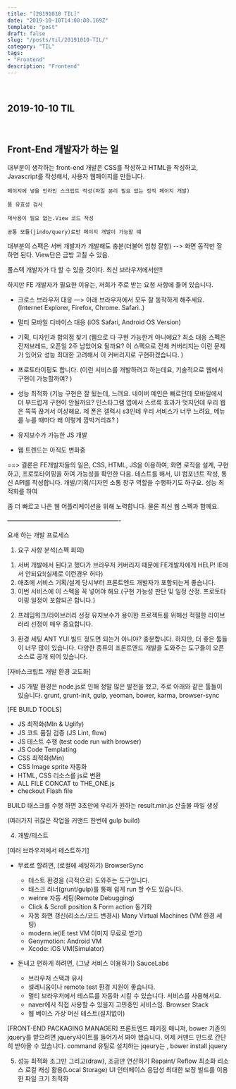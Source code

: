 ```yaml
---
title: "[20191010 TIL]"
date: "2019-10-10T14:00:00.169Z"
template: "post"
draft: false
slug: "/posts/til/20191010-TIL/"
category: "TIL"
tags:
- "Frontend"
description: "Frontend"
---
```


<br>

## 2019-10-10 TIL

<br>

## Front-End 개발자가 하는 일

대부분이 생각하는 front-end 개발은 CSS를 작성하고 HTML을 작성하고, Javascript를 작성해서, 사용자 웹페이지를 만듭니다.

```
페이지에 넣을 인라인 스크립트 작성(파일 분리 필요 없는 정적 페이지 개발)

폼 유효성 검사

재사용이 필요 없는.View 코드 작성

공통 모듈(jindo/query)로만 페이지 개발이 가능할 떄

```

대부분의 스펙은 서버 개발자가 개발해도 충분(더불어 엄청 잘함) --> 화면 동작만 잘 하면 된다. View단은 금방 고칠 수 있음.

풀스택 개발자가 다 할 수 있을 것이다. 최신 브라우저에서만!!

하지만 FE 개발자가 필요한 이유는, 저희가 주로 받는 요청 사항에 들어 있습니다.

- 크로스 브라우저 대응 —> 아래 브라우저에서 모두 잘 동작하게 해주세요.
(Internet Explorer, Firefox, Chrome. Safari..)

- 멀티 모바일 디바이스 대응
(iOS Safari, Android OS Version)

- 기획, 디자인과 합의점 찾기
(웹으로 다 구현 가능한거 아니에요? 최소 대응 스펙은 진저브레드, 오픈일 2주 남았어요 될까요?
이 스펙으로 전체 커버리지는 이런 문제가 있어요 성능 최대한 고려해서 이 커버리지로 구현하겠습니다. )

- 프로토타이핑도 합니다.
(이런 서비스를 개발하려고 하는데요, 기술적으로 웹에서 구현이 가능할까여? )

- 성능 최적화
(기능 구현은 잘 됬는데, 느려요. 네이버 메인은 빠르던데 모바일에서 더 부드럽게 구현이 안될까요? 인스타그램 앱에서 스르륵 효과가 멋지던데 우리 웹은 뚝뚝 끊겨서 이상해요. 제 폰은 갤럭시 s3인테 우리 서비스가 너무 느려요, 메뉴를 누를 때마다 왜 이렇게 깜박거리죠? )

- 유지보수가 가능한 JS 개발
- 웹 트렌드는 아직도 변화중

==> 결론은 FE개발자들의 일은,
CSS, HTML, JS을 이용하여,
화면 로직을 설계, 구현하고,
프로토타이핑을 하여 가능성을 확인한 다음.
테스트를 해서,
UI 컴포넌트 작성, 통신 API를 작성합니다.
개발/기획/디자인 소통 창구 역할을 수행하기도 하구요.
성능 최적화를 하여

좀 더 빠르고 나은 웹 어플리케이션을 위해 노력합니다.
물론 최신 웹 스펙과 함께요.

——————————————————-

요새 하는 개발 프로세스

1. 요구 사항 분석(스펙 회의)
1) 서버 개발에서 된다고 했다가 브라우저 커버리지 때문에 FE개발자에게 HELP! IE에서 안되요!(실제로 이런경우 허다)
2) 애초에 서비스 기획/설계 당시부터 프론트엔드 개발자가 포함되는게 좋습니다.
3) 이번 서비스에 이 스펙을 꼭 넣어야 해요.(구현 가능성 판단 및 일정 산정. 프로토타이핑 일정이 포함되곤 합니다.)

2. 프레임워크/라이브러리 선정
유지보수가 용이한 프로젝트를 위해선 적절한 라이브러리 선정이 매우 중요합니다.

3. 환경 세팅
ANT YUI 빌드 정도면 되는거 아니야?
충분합니다. 하지만, 더 좋은 툴들이 너무 많이 있습니다.
다양한 종류의 프론트엔드 개발을 도와주는 도구들이 오픈소스로 공개 되어 있습니다.

[자바스크립트 개발 환경 고도화]
- JS 개발 환경은 node.js로 인해 정말 많은 발전을 했고, 주로 아래와 같은 툴들이 있습니다.
grunt, grunt-init, gulp, yeoman, bower, karma, browser-sync

[FE BUILD TOOLS]
- JS 최적화(MIn & Uglify)
- JS 코드 품질 검증 (JS Lint, flow)
- JS 테스트 수행 (test code run with browser)
- JS Code Templating
- CSS 최적화(Min)
- CSS Image sprite 자동화
- HTML, CSS 리소스를 js로 변환
- ALL FILE CONCAT to THE_ONE.js
- checkout Flash file

BUILD 태스크를 수행 하면 3초만에 우리가 원하는 result.min.js 산출물 파일 생성

(여러가지 귀찮은 작업을 커맨드 한번에 gulp build)

4. 개발/테스트

[여러 브라우저에서 테스트하기]
- 무료로 할려면, (로컬에 세팅하기)
BrowserSync
	- 테스트 환경을 (극적으로) 도와주는 도구입니다.
	- 태스크 러너(grunt/gulp)를 통해 쉽게 run 할 수도 있습니다.
	- weinre 자동 세팅(Remote Debugging)
	- Click & Scroll position & Form action 동기화
	- 자동 화면 갱신(리소스/코드 변경시)
Many Virtual Machines (VM 환경 세팅)
	- modern.ie(IE test VM 이미지 무료로 받기)
	- Genymotion: Android VM
	- Xcode: iOS VM(Simulator)

- 돈내고 편하게 하려면, (그냥 서비스 이용하기)
SauceLabs
	- 브라우저 스택과 유사
	- 셀레니움이나 remote test 환경 지원이 좋습니다.
	- 멀티 브라우저에서 테스트를 자동화 시킬 수 있습니다. 서비스를 사용해서요.
	- naver에서 직접 사용할 수 있을지 고민중인 서비스임.
Browser Stack
	- 웹 베이스 가상 머신 테스트(설치없이)


[FRONT-END PACKAGING MANAGER]
프론트엔드 패키징 매니저, bower
기존의 jquery를 받으려면 jquery사이트를 들어가서 봐야 했습니다.
이제 커맨드 만드로 간단히 받아올 수 있습니다.
command 유틸로 설치하는 jqeury는 , bower install jquery

5. 성능 최적화
조그만 그리고(draw), 조금만 연산하기
Repaint/ Reflow 최소화
리소스 로컬 캐싱 활용(Local Storage)
UI 인터페이스 응답성 최대한 보장
빌드를 이용한 파일 크기 최적화
